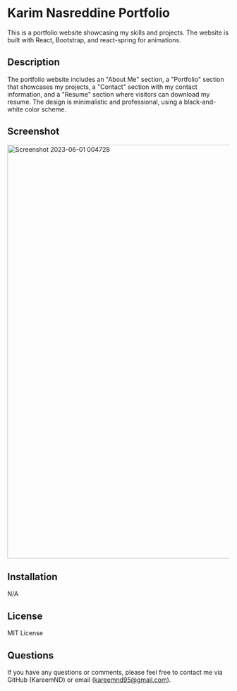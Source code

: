 # Karim Nasreddine Portfolio

This is a portfolio website showcasing my skills and projects. The website is built with React, Bootstrap, and react-spring for animations.

## Description

The portfolio website includes an "About Me" section, a "Portfolio" section that showcases my projects, a "Contact" section with my contact information, and a "Resume" section where visitors can download my resume. The design is minimalistic and professional, using a black-and-white color scheme. 

## Screenshot

<img width="938" alt="Screenshot 2023-06-01 004728" src="https://github.com/KareemND/prework-study-guide/assets/119475435/affea042-dfde-4aef-9d66-a3c8bc0a8394">

## Installation
N/A

## License 
MIT License 

## Questions
If you have any questions or comments, please feel free to contact me via GitHub (KareemND) or email (kareemnd95@gmail.com).

